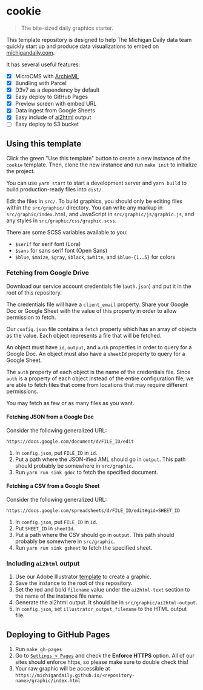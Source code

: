 # cookie

> The bite-sized daily graphics starter.

This template repository is designed to help The Michigan Daily data team quickly start up and produce data visualizations to embed on [michigandaily.com](https://michigandaily.com).

It has several useful features:

- [x] MicroCMS with [ArchieML](http://archieml.org/)
- [x] Bundling with Parcel
- [x] D3v7 as a dependency by default
- [x] Easy deploy to GitHub Pages
- [x] Preview screen with embed URL
- [x] Data ingest from Google Sheets
- [x] Easy include of [ai2html](http://ai2html.org/) output
- [ ] Easy deploy to S3 bucket

## Using this template

Click the green "Use this template" button to create a new instance of the `cookie` template. Then, clone the new instance and run `make init` to initialize the project.

You can use `yarn start` to start a development server and `yarn build` to build production-ready files into `dist/`.

Edit the files in `src/`. To build graphics, you should only be editing files within the `src/graphic/` directory. You can write any markup in `src/graphic/index.html`, and JavaScript in `src/graphic/js/graphic.js`, and any styles in `src/graphic/css/graphic.scss`.

There are some SCSS variables available to you:

- `$serif` for serif font (Lora)
- `$sans` for sans serif font (Open Sans)
- `$blue`, `$maize`, `$gray`, `$black`, `$white`, and `$blue-{1..5}` for colors

### Fetching from Google Drive

Download our service account credentials file (`auth.json`) and put it in the root of this repository.

The credentials file will have a `client_email` property. Share your Google Doc or Google Sheet with the value of this property in order to allow permission to fetch.

Our `config.json` file contains a `fetch` property which has an array of objects as the value. Each object represents a file that will be fetched.

An object must have `id`, `output`, and `auth` properties in order to query for a Google Doc. An object must also have a `sheetId` property to query for a Google Sheet.

The `auth` property of each object is the name of the credentials file. Since `auth` is a property of each object instead of the entire configuration file, we are able to fetch files that come from locations that may require different permissions.

You may fetch as few or as many files as you want.

#### Fetching JSON from a Google Doc

Consider the following generalized URL:

`https://docs.google.com/document/d/FILE_ID/edit`

1. In `config.json`, put `FILE_ID` in `id`.
2. Put a path where the JSON-ified AML should go in `output`. This path should probably be somewhere in `src/graphic`.
3. Run `yarn run sink gdoc` to fetch the specified document.

#### Fetching a CSV from a Google Sheet

Consider the following generalized URL:

`https://docs.google.com/spreadsheets/d/FILE_ID/edit#gid=SHEET_ID`

1. In `config.json`, put `FILE_ID` in `id`.
2. Put `SHEET_ID` in `sheetId`.
3. Put a path where the CSV should go in `output`. This path should probably be somewhere in `src/graphic`.
4. Run `yarn run sink gsheet` to fetch the specified sheet.

### Including `ai2html` output

1. Use our Adobe Illustrator [template](https://drive.google.com/file/d/1TN1c2nDiyhy91YwucmvwxFhdlnTAq0C4/view?usp=sharing) to create a graphic.
2. Save the instance to the root of this repository.
3. Set the red and bold `filename` value under the `ai2html-text` section to the name of the instance file name.
4. Generate the ai2html output. It should be in `src/graphic/ai2html-output`.
5. In `config.json`, set `illustrator_output_filename` to the HTML output file.

## Deploying to GitHub Pages

1. Run `make gh-pages`
2. Go to [`Settings > Pages`](../../settings/pages) and check the **Enforce HTTPS** option. All of our sites should enforce https, so please make sure to double check this!
3. Your raw graphic will be accessible at `https://michigandaily.github.io/<repository-name>/graphic/index.html`
